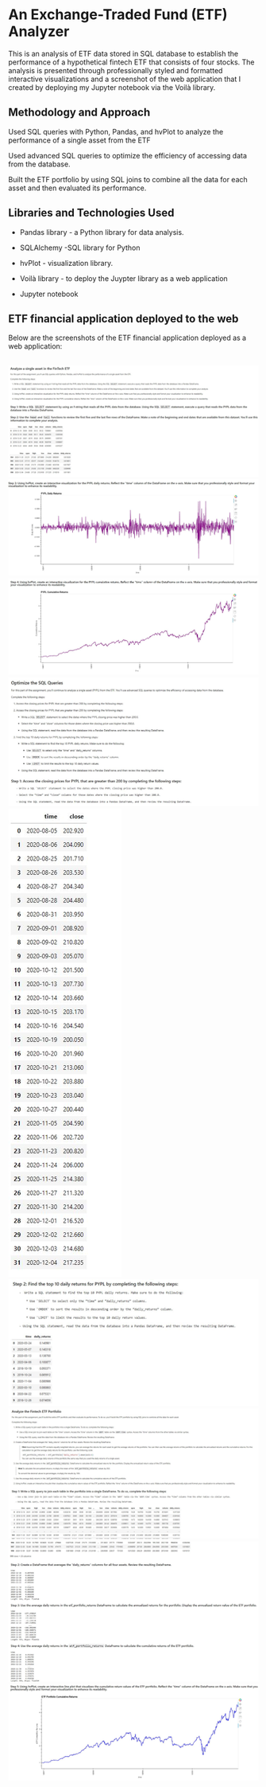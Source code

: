 # An Exchange-Traded Fund (ETF) Analyzer
This is an analysis of ETF data stored in SQL database to establish the performance of a hypothetical fintech ETF that consists of four stocks. The analysis is presented through professionally styled and formatted interactive visualizations and a screenshot of the web application that I created by deploying my Jupyter notebook via the Voilà library. 

## Methodology and Approach

Used SQL queries with Python, Pandas, and hvPlot to analyze the performance of a single asset from the ETF

Used advanced SQL queries to optimize the efficiency of accessing data from the database.

Built the ETF portfolio by using SQL joins to combine all the data for each asset and then evaluated its performance.

## Libraries and Technologies Used

- Pandas library -  a Python library for data analysis. 

- SQLAlchemy -SQL library for Python

- hvPlot - visualization library. 

-  Voilà library - to deploy the Juypter library as a web application

- Jupyter notebook

## ETF financial application deployed to the web
Below are the screenshots of the ETF financial application deployed as a web application:

![ETF Web Application](images/ETF_Analyzer1.JPG)
![ETF Web Application](images/ETF_Analyzer2.JPG)
![ETF Web Application](images/ETF_Analyzer3.JPG)
![ETF Web Application](images/ETF_Analyzer4.JPG)
![ETF Web Application](images/ETF_Analyzer5.JPG)
![ETF Web Application](images/ETF_Analyzer6.JPG)
![ETF Web Application](images/ETF_Analyzer7.JPG)
![ETF Web Application](images/ETF_Analyzer8.JPG)
![ETF Web Application](images/ETF_Analyzer9.JPG)
---

